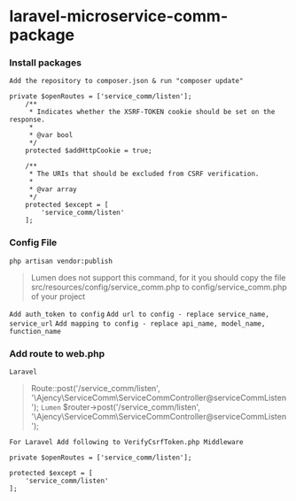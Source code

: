 # laravel-microservice-comm-package

### Install packages
`Add the repository to composer.json & run "composer update"`
```
private $openRoutes = ['service_comm/listen'];
    /**
     * Indicates whether the XSRF-TOKEN cookie should be set on the response.
     *
     * @var bool
     */
    protected $addHttpCookie = true;

    /**
     * The URIs that should be excluded from CSRF verification.
     *
     * @var array
     */
    protected $except = [
        'service_comm/listen'
    ];
```

### Config File
`php artisan vendor:publish`
> Lumen does not support this command, for it you should copy the file src/resources/config/service_comm.php to config/service_comm.php of your project

`Add auth_token to config`
`Add url to config - replace service_name, service_url`
`Add mapping to config - replace api_name, model_name, function_name`

### Add route to web.php
`Laravel`
> Route::post('/service_comm/listen', '\Ajency\ServiceComm\ServiceCommController@serviceCommListen');
`Lumen`
> $router->post('/service_comm/listen', '\Ajency\ServiceComm\ServiceCommController@serviceCommListen');

`For Laravel Add following to VerifyCsrfToken.php Middleware`
```
private $openRoutes = ['service_comm/listen'];

protected $except = [
    'service_comm/listen'
];
```
